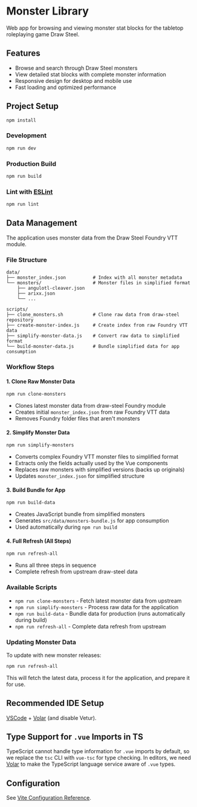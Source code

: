 # Monster Library

Web app for browsing and viewing monster stat blocks for the tabletop roleplaying game Draw Steel.

## Features

- Browse and search through Draw Steel monsters
- View detailed stat blocks with complete monster information
- Responsive design for desktop and mobile use
- Fast loading and optimized performance

## Project Setup

```sh
npm install
```

### Development

```sh
npm run dev
```

### Production Build

```sh
npm run build
```

### Lint with [ESLint](https://eslint.org/)

```sh
npm run lint
```

## Data Management

The application uses monster data from the Draw Steel Foundry VTT module.

### File Structure

```
data/
├── monster_index.json          # Index with all monster metadata
└── monsters/                   # Monster files in simplified format
    ├── angulotl-cleaver.json
    ├── arixx.json
    └── ...

scripts/
├── clone_monsters.sh           # Clone raw data from draw-steel repository
├── create-monster-index.js     # Create index from raw Foundry VTT data
├── simplify-monster-data.js    # Convert raw data to simplified format
└── build-monster-data.js       # Bundle simplified data for app consumption
```

### Workflow Steps

#### 1. Clone Raw Monster Data
```bash
npm run clone-monsters
```
- Clones latest monster data from draw-steel Foundry module
- Creates initial `monster_index.json` from raw Foundry VTT data
- Removes Foundry folder files that aren't monsters

#### 2. Simplify Monster Data
```bash
npm run simplify-monsters
```
- Converts complex Foundry VTT monster files to simplified format
- Extracts only the fields actually used by the Vue components
- Replaces raw monsters with simplified versions (backs up originals)
- Updates `monster_index.json` for simplified structure

#### 3. Build Bundle for App
```bash
npm run build-data
```
- Creates JavaScript bundle from simplified monsters
- Generates `src/data/monsters-bundle.js` for app consumption
- Used automatically during `npm run build`

#### 4. Full Refresh (All Steps)
```bash
npm run refresh-all
```
- Runs all three steps in sequence
- Complete refresh from upstream draw-steel data

### Available Scripts

- `npm run clone-monsters` - Fetch latest monster data from upstream
- `npm run simplify-monsters` - Process raw data for the application
- `npm run build-data` - Bundle data for production (runs automatically during build)
- `npm run refresh-all` - Complete data refresh from upstream

### Updating Monster Data

To update with new monster releases:

```sh
npm run refresh-all
```

This will fetch the latest data, process it for the application, and prepare it for use.

## Recommended IDE Setup

[VSCode](https://code.visualstudio.com/) + [Volar](https://marketplace.visualstudio.com/items?itemName=Vue.volar) (and disable Vetur).

## Type Support for `.vue` Imports in TS

TypeScript cannot handle type information for `.vue` imports by default, so we replace the `tsc` CLI with `vue-tsc` for type checking. In editors, we need [Volar](https://marketplace.visualstudio.com/items?itemName=Vue.volar) to make the TypeScript language service aware of `.vue` types.

## Configuration

See [Vite Configuration Reference](https://vite.dev/config/).
